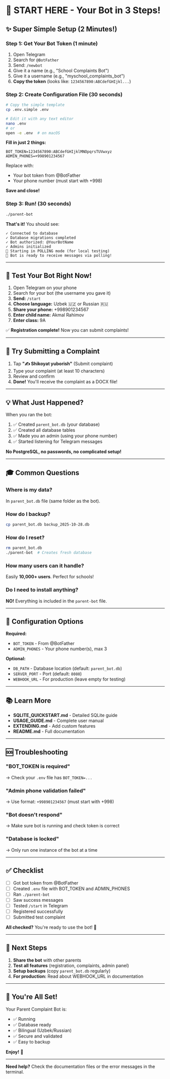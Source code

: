 # 🚀 START HERE - Your Bot in 3 Steps!

## ✨ Super Simple Setup (2 Minutes!)

### Step 1: Get Your Bot Token (1 minute)

1. Open Telegram
2. Search for `@BotFather`
3. Send: `/newbot`
4. Give it a name (e.g., "School Complaints Bot")
5. Give it a username (e.g., "myschool_complaints_bot")
6. **Copy the token** (looks like: `1234567890:ABCdefGHIjkl...`)

### Step 2: Create Configuration File (30 seconds)

```bash
# Copy the simple template
cp .env.simple .env

# Edit it with any text editor
nano .env
# or
open -e .env  # on macOS
```

**Fill in just 2 things:**

```env
BOT_TOKEN=1234567890:ABCdefGHIjklMNOpqrsTUVwxyz
ADMIN_PHONES=+998901234567
```

Replace with:
- Your bot token from @BotFather
- Your phone number (must start with +998)

**Save and close!**

### Step 3: Run! (30 seconds)

```bash
./parent-bot
```

**That's it!** You should see:

```
✓ Connected to database
✓ Database migrations completed
✓ Bot authorized: @YourBotName
✓ Admins initialized
🔄 Starting in POLLING mode (for local testing)
📱 Bot is ready to receive messages via polling!
```

---

## 🎯 Test Your Bot Right Now!

1. Open Telegram on your phone
2. Search for your bot (the username you gave it)
3. **Send:** `/start`
4. **Choose language:** Uzbek 🇺🇿 or Russian 🇷🇺
5. **Share your phone:** +998901234567
6. **Enter child name:** Akmal Rahimov
7. **Enter class:** 9A

✅ **Registration complete!** Now you can submit complaints!

---

## 📱 Try Submitting a Complaint

1. Tap **"✍️ Shikoyat yuborish"** (Submit complaint)
2. Type your complaint (at least 10 characters)
3. Review and confirm
4. **Done!** You'll receive the complaint as a DOCX file!

---

## 💡 What Just Happened?

When you ran the bot:

1. ✅ Created `parent_bot.db` (your database)
2. ✅ Created all database tables
3. ✅ Made you an admin (using your phone number)
4. ✅ Started listening for Telegram messages

**No PostgreSQL, no passwords, no complicated setup!**

---

## 🎓 Common Questions

### Where is my data?

In `parent_bot.db` file (same folder as the bot).

### How do I backup?

```bash
cp parent_bot.db backup_2025-10-28.db
```

### How do I reset?

```bash
rm parent_bot.db
./parent-bot  # Creates fresh database
```

### How many users can it handle?

Easily **10,000+ users**. Perfect for schools!

### Do I need to install anything?

**NO!** Everything is included in the `parent-bot` file.

---

## 🔧 Configuration Options

**Required:**
- `BOT_TOKEN` - From @BotFather
- `ADMIN_PHONES` - Your phone number(s), max 3

**Optional:**
- `DB_PATH` - Database location (default: `parent_bot.db`)
- `SERVER_PORT` - Port (default: `8080`)
- `WEBHOOK_URL` - For production (leave empty for testing)

---

## 📚 Learn More

- **SQLITE_QUICKSTART.md** - Detailed SQLite guide
- **USAGE_GUIDE.md** - Complete user manual
- **EXTENDING.md** - Add custom features
- **README.md** - Full documentation

---

## 🆘 Troubleshooting

### "BOT_TOKEN is required"
→ Check your `.env` file has `BOT_TOKEN=...`

### "Admin phone validation failed"
→ Use format: `+998901234567` (must start with +998)

### "Bot doesn't respond"
→ Make sure bot is running and check token is correct

### "Database is locked"
→ Only run one instance of the bot at a time

---

## ✅ Checklist

- [ ] Got bot token from @BotFather
- [ ] Created `.env` file with BOT_TOKEN and ADMIN_PHONES
- [ ] Ran `./parent-bot`
- [ ] Saw success messages
- [ ] Tested `/start` in Telegram
- [ ] Registered successfully
- [ ] Submitted test complaint

**All checked?** You're ready to use the bot! 🎉

---

## 🎯 Next Steps

1. **Share the bot** with other parents
2. **Test all features** (registration, complaints, admin panel)
3. **Setup backups** (copy `parent_bot.db` regularly)
4. **For production:** Read about WEBHOOK_URL in documentation

---

## 💪 You're All Set!

Your Parent Complaint Bot is:
- ✅ Running
- ✅ Database ready
- ✅ Bilingual (Uzbek/Russian)
- ✅ Secure and validated
- ✅ Easy to backup

**Enjoy!** 🚀

---

**Need help?** Check the documentation files or the error messages in the terminal.
